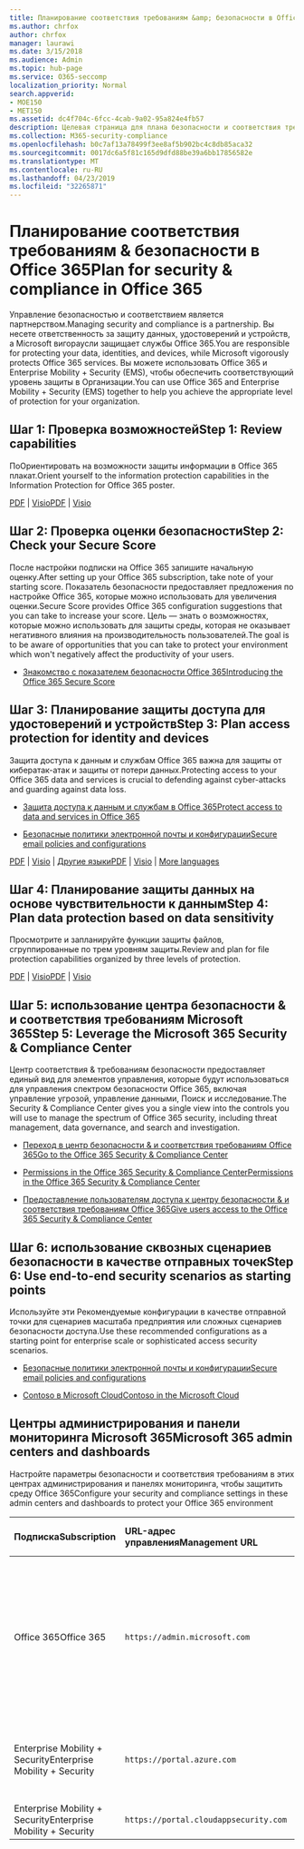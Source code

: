 ```yaml
---
title: Планирование соответствия требованиям &amp; безопасности в Office 365
ms.author: chrfox
author: chrfox
manager: laurawi
ms.date: 3/15/2018
ms.audience: Admin
ms.topic: hub-page
ms.service: O365-seccomp
localization_priority: Normal
search.appverid:
- MOE150
- MET150
ms.assetid: dc4f704c-6fcc-4cab-9a02-95a824e4fb57
description: Целевая страница для плана безопасности и соответствия требованиям
ms.collection: M365-security-compliance
ms.openlocfilehash: b0c7af13a78499f3ee8af5b902bc4c8db85aca32
ms.sourcegitcommit: 0017dc6a5f81c165d9dfd88be39a6bb17856582e
ms.translationtype: MT
ms.contentlocale: ru-RU
ms.lasthandoff: 04/23/2019
ms.locfileid: "32265871"
---
```

# <a name="plan-for-security-amp-compliance-in-office-365"></a><span data-ttu-id="6daa2-103">Планирование соответствия требованиям &amp; безопасности в Office 365</span><span class="sxs-lookup"><span data-stu-id="6daa2-103">Plan for security &amp; compliance in Office 365</span></span>

<span data-ttu-id="6daa2-104">Управление безопасностью и соответствием является партнерством.</span><span class="sxs-lookup"><span data-stu-id="6daa2-104">Managing security and compliance is a partnership.</span></span> <span data-ttu-id="6daa2-105">Вы несете ответственность за защиту данных, удостоверений и устройств, а Microsoft вигораусли защищает службы Office 365.</span><span class="sxs-lookup"><span data-stu-id="6daa2-105">You are responsible for protecting your data, identities, and devices, while Microsoft vigorously protects Office 365 services.</span></span> <span data-ttu-id="6daa2-106">Вы можете использовать Office 365 и Enterprise Mobility + Security (EMS), чтобы обеспечить соответствующий уровень защиты в Организации.</span><span class="sxs-lookup"><span data-stu-id="6daa2-106">You can use Office 365 and Enterprise Mobility + Security (EMS) together to help you achieve the appropriate level of protection for your organization.</span></span>
  
## <a name="step-1-review-capabilities"></a><span data-ttu-id="6daa2-107">Шаг 1: Проверка возможностей</span><span class="sxs-lookup"><span data-stu-id="6daa2-107">Step 1: Review capabilities</span></span>

<span data-ttu-id="6daa2-108">ПоОриентировать на возможности защиты информации в Office 365 плакат.</span><span class="sxs-lookup"><span data-stu-id="6daa2-108">Orient yourself to the information protection capabilities in the Information Protection for Office 365 poster.</span></span> 
  
<span data-ttu-id="6daa2-109">[PDF](https://download.microsoft.com/download/2/3/D/23D91386-8349-4F7A-9470-FD5AED861F16/MSFT_cloud_architecture_informationprotection.pdf) | [Visio](https://download.microsoft.com/download/2/3/D/23D91386-8349-4F7A-9470-FD5AED861F16/MSFT_cloud_architecture_informationprotection.vsd)</span><span class="sxs-lookup"><span data-stu-id="6daa2-109">[PDF](https://download.microsoft.com/download/2/3/D/23D91386-8349-4F7A-9470-FD5AED861F16/MSFT_cloud_architecture_informationprotection.pdf) | [Visio](https://download.microsoft.com/download/2/3/D/23D91386-8349-4F7A-9470-FD5AED861F16/MSFT_cloud_architecture_informationprotection.vsd)</span></span>
  
## <a name="step-2-check-your-secure-score"></a><span data-ttu-id="6daa2-110">Шаг 2: Проверка оценки безопасности</span><span class="sxs-lookup"><span data-stu-id="6daa2-110">Step 2: Check your Secure Score</span></span>

<span data-ttu-id="6daa2-111">После настройки подписки на Office 365 запишите начальную оценку.</span><span class="sxs-lookup"><span data-stu-id="6daa2-111">After setting up your Office 365 subscription, take note of your starting score.</span></span> <span data-ttu-id="6daa2-112">Показатель безопасности предоставляет предложения по настройке Office 365, которые можно использовать для увеличения оценки.</span><span class="sxs-lookup"><span data-stu-id="6daa2-112">Secure Score provides Office 365 configuration suggestions that you can take to increase your score.</span></span> <span data-ttu-id="6daa2-113">Цель — знать о возможностях, которые можно использовать для защиты среды, которая не оказывает негативного влияния на производительность пользователей.</span><span class="sxs-lookup"><span data-stu-id="6daa2-113">The goal is to be aware of opportunities that you can take to protect your environment which won't negatively affect the productivity of your users.</span></span>
  
- [<span data-ttu-id="6daa2-114">Знакомство с показателем безопасности Office 365</span><span class="sxs-lookup"><span data-stu-id="6daa2-114">Introducing the Office 365 Secure Score</span></span>](office-365-secure-score.md)
    
## <a name="step-3-plan-access-protection-for-identity-and-devices"></a><span data-ttu-id="6daa2-115">Шаг 3: Планирование защиты доступа для удостоверений и устройств</span><span class="sxs-lookup"><span data-stu-id="6daa2-115">Step 3: Plan access protection for identity and devices</span></span>

<span data-ttu-id="6daa2-116">Защита доступа к данным и службам Office 365 важна для защиты от кибератак-атак и защиты от потери данных.</span><span class="sxs-lookup"><span data-stu-id="6daa2-116">Protecting access to your Office 365 data and services is crucial to defending against cyber-attacks and guarding against data loss.</span></span>
  
- [<span data-ttu-id="6daa2-117">Защита доступа к данным и службам в Office 365</span><span class="sxs-lookup"><span data-stu-id="6daa2-117">Protect access to data and services in Office 365</span></span>](protect-access-to-data-and-services.md)
    
- [<span data-ttu-id="6daa2-118">Безопасные политики электронной почты и конфигурации</span><span class="sxs-lookup"><span data-stu-id="6daa2-118">Secure email policies and configurations</span></span>](https://docs.microsoft.com/microsoft-365/enterprise/secure-email-recommended-policies)
    
<span data-ttu-id="6daa2-119">[PDF](https://go.microsoft.com/fwlink/p/?linkid=841656) | [Visio](https://go.microsoft.com/fwlink/p/?linkid=841657) | [Другие языки](https://www.microsoft.com/download/details.aspx?id=55032)</span><span class="sxs-lookup"><span data-stu-id="6daa2-119">[PDF](https://go.microsoft.com/fwlink/p/?linkid=841656) | [Visio](https://go.microsoft.com/fwlink/p/?linkid=841657) | [More languages](https://www.microsoft.com/download/details.aspx?id=55032)</span></span>
  
## <a name="step-4-plan-data-protection-based-on-data-sensitivity"></a><span data-ttu-id="6daa2-120">Шаг 4: Планирование защиты данных на основе чувствительности к данным</span><span class="sxs-lookup"><span data-stu-id="6daa2-120">Step 4: Plan data protection based on data sensitivity</span></span>

<span data-ttu-id="6daa2-121">Просмотрите и запланируйте функции защиты файлов, сгруппированные по трем уровням защиты.</span><span class="sxs-lookup"><span data-stu-id="6daa2-121">Review and plan for file protection capabilities organized by three levels of protection.</span></span>
  
<span data-ttu-id="6daa2-122">[PDF](http://download.microsoft.com/download/7/8/9/789645A5-BD10-4541-BC33-F8D1EFF5E911/MSFT_cloud_architecture_O365%20file%20protection.pdf) | [Visio](http://download.microsoft.com/download/7/8/9/789645A5-BD10-4541-BC33-F8D1EFF5E911/MSFT_cloud_architecture_O365%20file%20protection.vsdx)</span><span class="sxs-lookup"><span data-stu-id="6daa2-122">[PDF](http://download.microsoft.com/download/7/8/9/789645A5-BD10-4541-BC33-F8D1EFF5E911/MSFT_cloud_architecture_O365%20file%20protection.pdf) | [Visio](http://download.microsoft.com/download/7/8/9/789645A5-BD10-4541-BC33-F8D1EFF5E911/MSFT_cloud_architecture_O365%20file%20protection.vsdx)</span></span>
  
## <a name="step-5-leverage-the-microsoft-365-security-amp-compliance-center"></a><span data-ttu-id="6daa2-123">Шаг 5: использование центра безопасности &amp; и соответствия требованиям Microsoft 365</span><span class="sxs-lookup"><span data-stu-id="6daa2-123">Step 5: Leverage the Microsoft 365 Security &amp; Compliance Center</span></span>

<span data-ttu-id="6daa2-124">Центр соответствия &amp; требованиям безопасности предоставляет единый вид для элементов управления, которые будут использоваться для управления спектром безопасности Office 365, включая управление угрозой, управление данными, Поиск и исследование.</span><span class="sxs-lookup"><span data-stu-id="6daa2-124">The Security &amp; Compliance Center gives you a single view into the controls you will use to manage the spectrum of Office 365 security, including threat management, data governance, and search and investigation.</span></span> 
  
- [<span data-ttu-id="6daa2-125">Переход в центр безопасности &amp; и соответствия требованиям Office 365</span><span class="sxs-lookup"><span data-stu-id="6daa2-125">Go to the Office 365 Security &amp; Compliance Center</span></span>](go-to-the-securitycompliance-center.md)
    
- [<span data-ttu-id="6daa2-126">Permissions in the Office 365 Security &amp; Compliance Center</span><span class="sxs-lookup"><span data-stu-id="6daa2-126">Permissions in the Office 365 Security &amp; Compliance Center</span></span>](permissions-in-the-security-and-compliance-center.md)
    
- [<span data-ttu-id="6daa2-127">Предоставление пользователям доступа к центру безопасности &amp; и соответствия требованиям Office 365</span><span class="sxs-lookup"><span data-stu-id="6daa2-127">Give users access to the Office 365 Security &amp; Compliance Center</span></span>](grant-access-to-the-security-and-compliance-center.md)
    
## <a name="step-6-use-end-to-end-security-scenarios-as-starting-points"></a><span data-ttu-id="6daa2-128">Шаг 6: использование сквозных сценариев безопасности в качестве отправных точек</span><span class="sxs-lookup"><span data-stu-id="6daa2-128">Step 6: Use end-to-end security scenarios as starting points</span></span>

<span data-ttu-id="6daa2-129">Используйте эти Рекомендуемые конфигурации в качестве отправной точки для сценариев масштаба предприятия или сложных сценариев безопасности доступа.</span><span class="sxs-lookup"><span data-stu-id="6daa2-129">Use these recommended configurations as a starting point for enterprise scale or sophisticated access security scenarios.</span></span>
  
- [<span data-ttu-id="6daa2-130">Безопасные политики электронной почты и конфигурации</span><span class="sxs-lookup"><span data-stu-id="6daa2-130">Secure email policies and configurations</span></span>](https://docs.microsoft.com/microsoft-365/enterprise/secure-email-recommended-policies)
    
- [<span data-ttu-id="6daa2-131">Contoso в Microsoft Cloud</span><span class="sxs-lookup"><span data-stu-id="6daa2-131">Contoso in the Microsoft Cloud</span></span>](http://aka.ms/cloudarchcontoso)
    
## <a name="microsoft-365-admin-centers-and-dashboards"></a><span data-ttu-id="6daa2-132">Центры администрирования и панели мониторинга Microsoft 365</span><span class="sxs-lookup"><span data-stu-id="6daa2-132">Microsoft 365 admin centers and dashboards</span></span>

<span data-ttu-id="6daa2-133">Настройте параметры безопасности и соответствия требованиям в этих центрах администрирования и панелях мониторинга, чтобы защитить среду Office 365</span><span class="sxs-lookup"><span data-stu-id="6daa2-133">Configure your security and compliance settings in these admin centers and dashboards to protect your Office 365 environment</span></span>
  
|<span data-ttu-id="6daa2-134">**Подписка**</span><span class="sxs-lookup"><span data-stu-id="6daa2-134">**Subscription**</span></span>|<span data-ttu-id="6daa2-135">**URL-адрес управления**</span><span class="sxs-lookup"><span data-stu-id="6daa2-135">**Management URL**</span></span>|<span data-ttu-id="6daa2-136">**Панели мониторинга и центры администрирования**</span><span class="sxs-lookup"><span data-stu-id="6daa2-136">**Dashboards and admin centers**</span></span>|
|:-----|:-----|:-----|
|<span data-ttu-id="6daa2-137">Office 365</span><span class="sxs-lookup"><span data-stu-id="6daa2-137">Office 365</span></span>  <br/> |`https://admin.microsoft.com`  <br/> | <span data-ttu-id="6daa2-138">Центр администрирования Microsoft 365</span><span class="sxs-lookup"><span data-stu-id="6daa2-138">Microsoft 365 admin center</span></span>  <br/>  <span data-ttu-id="6daa2-139">Security &amp; Compliance Center</span><span class="sxs-lookup"><span data-stu-id="6daa2-139">Security &amp; Compliance Center</span></span>  <br/>  <span data-ttu-id="6daa2-140">Центр администрирования Exchange</span><span class="sxs-lookup"><span data-stu-id="6daa2-140">Exchange admin center</span></span>  <br/>  <span data-ttu-id="6daa2-141">Центр администрирования SharePoint и центр администрирования OneDrive для бизнеса</span><span class="sxs-lookup"><span data-stu-id="6daa2-141">SharePoint admin center and OneDrive for Business admin center</span></span>  <br/> |
|<span data-ttu-id="6daa2-142">Enterprise Mobility + Security</span><span class="sxs-lookup"><span data-stu-id="6daa2-142">Enterprise Mobility + Security</span></span>  <br/> |`https://portal.azure.com`  <br/> | <span data-ttu-id="6daa2-143">Azure Active Directory</span><span class="sxs-lookup"><span data-stu-id="6daa2-143">Azure Active Directory</span></span>  <br/>  <span data-ttu-id="6daa2-144">Управление мобильными приложениями Майкрософт</span><span class="sxs-lookup"><span data-stu-id="6daa2-144">Microsoft Mobile Application Management</span></span>  <br/>  <span data-ttu-id="6daa2-145">Microsoft Intune</span><span class="sxs-lookup"><span data-stu-id="6daa2-145">Microsoft Intune</span></span>  <br/> |
|<span data-ttu-id="6daa2-146">Enterprise Mobility + Security</span><span class="sxs-lookup"><span data-stu-id="6daa2-146">Enterprise Mobility + Security</span></span>  <br/> |`https://portal.cloudappsecurity.com`  <br/> | <span data-ttu-id="6daa2-147">Cloud App Security</span><span class="sxs-lookup"><span data-stu-id="6daa2-147">Cloud App Security</span></span>  <br/> |
   

